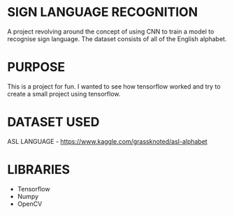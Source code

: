 # SIGN LANGUAGE RECOGNITION
A project revolving around the concept of using CNN to train a model
to recognise sign language. The dataset consists of all of the English alphabet.

# PURPOSE
This is a project for fun. I wanted to see how tensorflow worked and try to create
a small project using tensorflow.

# DATASET USED
ASL LANGUAGE - https://www.kaggle.com/grassknoted/asl-alphabet

# LIBRARIES
* Tensorflow
* Numpy
* OpenCV

